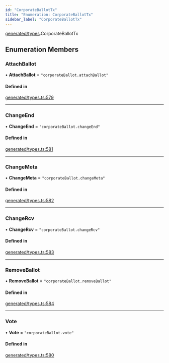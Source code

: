 ```yaml
---
id: "CorporateBallotTx"
title: "Enumeration: CorporateBallotTx"
sidebar_label: "CorporateBallotTx"
---
```


[generated/types](../../../../modules/Generated/Types/Types.md).CorporateBallotTx

## Enumeration Members

### AttachBallot

• **AttachBallot** = ``"corporateBallot.attachBallot"``

#### Defined in

[generated/types.ts:579](https://github.com/PolymeshAssociation/polymesh-sdk/blob/fedc4714f/src/generated/types.ts#L579)

___

### ChangeEnd

• **ChangeEnd** = ``"corporateBallot.changeEnd"``

#### Defined in

[generated/types.ts:581](https://github.com/PolymeshAssociation/polymesh-sdk/blob/fedc4714f/src/generated/types.ts#L581)

___

### ChangeMeta

• **ChangeMeta** = ``"corporateBallot.changeMeta"``

#### Defined in

[generated/types.ts:582](https://github.com/PolymeshAssociation/polymesh-sdk/blob/fedc4714f/src/generated/types.ts#L582)

___

### ChangeRcv

• **ChangeRcv** = ``"corporateBallot.changeRcv"``

#### Defined in

[generated/types.ts:583](https://github.com/PolymeshAssociation/polymesh-sdk/blob/fedc4714f/src/generated/types.ts#L583)

___

### RemoveBallot

• **RemoveBallot** = ``"corporateBallot.removeBallot"``

#### Defined in

[generated/types.ts:584](https://github.com/PolymeshAssociation/polymesh-sdk/blob/fedc4714f/src/generated/types.ts#L584)

___

### Vote

• **Vote** = ``"corporateBallot.vote"``

#### Defined in

[generated/types.ts:580](https://github.com/PolymeshAssociation/polymesh-sdk/blob/fedc4714f/src/generated/types.ts#L580)
